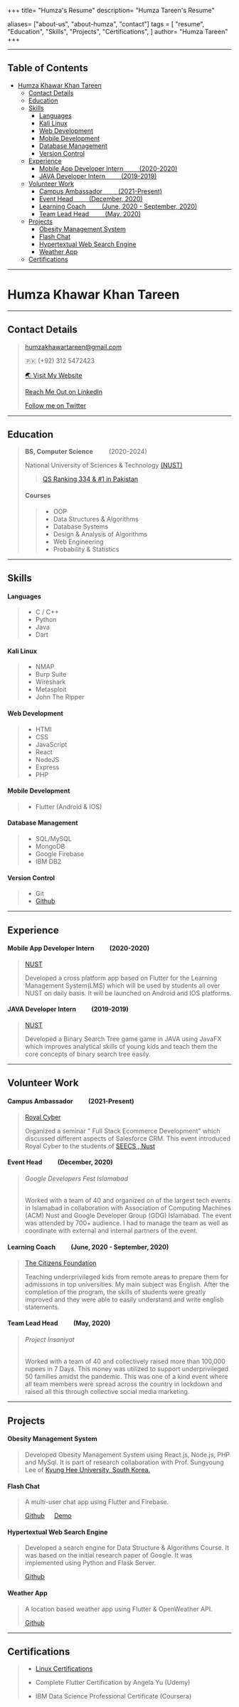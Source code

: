 +++
title= "Humza's Resume"
description= "Humza Tareen's Resume"

aliases= ["about-us", "about-humza", "contact"]
tags = [
    "resume",
    "Education", "Skills", "Projects", "Certifications",
]
author= "Humza Tareen"
+++

---

## Table of Contents

- [Humza Khawar Khan Tareen](#humza-khawar-khan-tareen)
  - [Contact Details](#contact-details)
  - [Education](#education)
  - [Skills](#skills)
      - [Languages](#languages)
      - [Kali Linux](#kali-linux)
      - [Web Development](#web-development)
      - [Mobile Development](#mobile-development)
      - [Database Management](#database-management)
      - [Version Control](#version-control)
  - [Experience](#experience)
      - [Mobile App Developer Intern &emsp;&emsp; (2020-2020)](#mobile-app-developer-intern--2020-2020)
      - [JAVA Developer Intern &emsp;&emsp; (2019-2019)](#java-developer-intern--2019-2019)
  - [Volunteer Work](#volunteer-work)
      - [Campus Ambassador &emsp;&emsp; (2021-Present)](#campus-ambassador--2021-present)
      - [Event Head &emsp;&emsp; (December, 2020)](#event-head--december-2020)
      - [Learning Coach &emsp;&emsp; (June, 2020 - September, 2020)](#learning-coach--june-2020---september-2020)
      - [Team Lead Head &emsp;&emsp; (May, 2020)](#team-lead-head--may-2020)
  - [Projects](#projects)
      - [Obesity Management System](#obesity-management-system)
      - [Flash Chat](#flash-chat)
      - [Hypertextual Web Search Engine](#hypertextual-web-search-engine)
      - [Weather App](#weather-app)
  - [Certifications](#certifications)

---

# Humza Khawar Khan Tareen

---

## Contact Details

> humzakhawartareen@gmail.com
>
> 🇵🇰 (+92) 312 5472423
>
> [🌏 Visit My Website](https://www.humzakt.github.io)
>
> [Reach Me Out on LinkedIn](https://www.linkedin.com/in/humzakt/)
>
> [Follow me on Twitter](https://twitter.com/humzakt)

---

## Education

> **BS, Computer Science** &emsp;&emsp; (2020-2024)
>
> National University of Sciences & Technology [(NUST)](https://nust.edu.pk)
>
> > [QS Ranking 334 & #1 in Pakistan](https://www.topuniversities.com/universities/national-university-sciences-technology-nust-islamabad)
>
> #### Courses
>
> > - OOP
> > - Data Structures & Algorithms
> > - Database Systems
> > - Design & Analysis of Algorithms
> > - Web Engineering
> > - Probability & Statistics

---

## Skills

#### Languages

> - C / C++
> - Python
> - Java
> - Dart

#### Kali Linux

> - NMAP
> - Burp Suite
> - Wireshark
> - Metasploit
> - John The Ripper

#### Web Development

> - HTMl
> - CSS
> - JavaScript
> - React
> - NodeJS
> - Express
> - PHP

#### Mobile Development

> - Flutter (Android & IOS)

#### Database Management

> - SQL/MySQL
> - MongoDB
> - Google Firebase
> - IBM DB2

#### Version Control

> - Git
> - [Github](https:/github.com/humzakt)

---

## Experience

#### Mobile App Developer Intern &emsp;&emsp; (2020-2020)

> [NUST](https://nust.edu.pk)
>
> Developed a cross platform app based on Flutter for the Learning Management System(LMS) which will be used by students all over NUST on daily basis. It will be launched on Android and IOS platforms.

#### JAVA Developer Intern &emsp;&emsp; (2019-2019)

> [NUST](https://nust.edu.pk)
>
> Developed a Binary Search Tree game game in JAVA using JavaFX which improves analytical skills of young kids and teach them the core concepts of binary search tree easily.

---

## Volunteer Work

#### Campus Ambassador &emsp;&emsp; (2021-Present)

> [Royal Cyber](https://www.royalcyber.com/)
>
> Organized a seminar " Full Stack Ecommerce Development" which discussed different aspects of
> Salesforce CRM. This event introduced Royal Cyber to the students of [SEECS , Nust](https://seecs.nust.edu.pk/)

#### Event Head &emsp;&emsp; (December, 2020)

> ###### Google Developers Fest Islamabad
>
> Worked with a team of 40 and organized on of the largest tech events in Islamabad in collaboration with Association of Computing Machines (ACM) Nust and Google Developer Group (GDG) Islamabad. The event was attended by 700+ audience. I had to manage the team as well as coordinate with external and internal partners of the event.

#### Learning Coach &emsp;&emsp; (June, 2020 - September, 2020)

> [The Citizens Foundation](https://www.linkedin.com/company/the-citizens-foundation/)
>
> Teaching underprivileged kids from remote areas to prepare them for admissions in top universities. My main subject was English. After the completion of the program, the skills of students were greatly improved and they were able to easily understand and write english statements.

#### Team Lead Head &emsp;&emsp; (May, 2020)

> ###### Project Insaniyat
>
> Worked with a team of 40 and collectively raised more than 100,000 rupees in 7 Days. This money was utilized to support underprivileged 50 families amidst the pandemic. This was one of a kind event where all team members were spread across the country in lockdown and raised all this through collective social media marketing.

---

## Projects

#### Obesity Management System

> Developed Obesity Management System using React.js, Node.js, PHP and MySql. It is part of research collaboration with Prof. Sungyoung Lee of [Kyung Hee University, South Korea.](https://www.khu.ac.kr/eng/main/index.do)

#### Flash Chat

> A multi-user chat app using Flutter and Firebase.
>
> [Github](https://github.com/humzakt/flash_chat) &emsp; [Demo](https://github.com/humzakt/flash_chat/blob/master/flash_chat.gif)

#### Hypertextual Web Search Engine

> Developed a search engine for Data Structure & Algorithms Course. It was based on the initial research paper of Google. It was implemented using Python and Flask Server.
>
> [Github](https://github.com/humzakt/DSA_Search_Engine)

#### Weather App

> A location based weather app using Flutter & OpenWeather API.
>
> [Github](https://github.com/humzakt/clima_weather_app)

---

## Certifications

> - [Linux Certifications](https://tryhackme.com/p/humzakt)
>
> - Complete Flutter Certification by Angela Yu (Udemy)
>
> - IBM Data Science Professional Certificate (Coursera)
